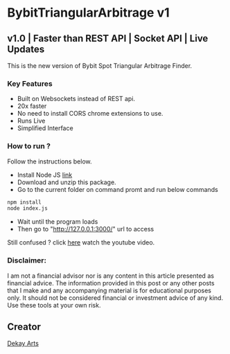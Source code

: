 # BybitTriangularArbitrage v1

## v1.0 | Faster than REST API | Socket API | Live Updates

This is the new version of Bybit Spot Triangular Arbitrage Finder.

### Key Features

- Built on Websockets instead of REST api.
- 20x faster
- No need to install CORS chrome extensions to use.
- Runs Live
- Simplified Interface

### How to run ?

Follow the instructions below.

- Install Node JS [link](https://nodejs.org/en/)
- Download and unzip this package.
- Go to the current folder on command promt and run below commands

```bash
npm install
node index.js
```

- Wait until the program loads
- Then go to "http://127.0.0.1:3000/" url to access

Still confused ? click [here](https://youtu.be/03wySxlklas) watch the youtube video.

### Disclaimer:

I am not a financial advisor nor is any content in this article presented as financial advice. The information provided in this post or any other posts that I make and any accompanying material is for educational purposes only. It should not be considered financial or investment advice of any kind. Use these tools at your own risk.

## Creator

[Dekay Arts](https://www.youtube.com/channel/UCVbm47TKsSep79NFPpBdzTw)
